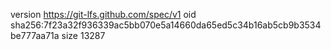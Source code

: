 version https://git-lfs.github.com/spec/v1
oid sha256:7f23a32f936339ac5bb070e5a14660da65ed5c34b16ab5cb9b3534be777aa71a
size 13287
